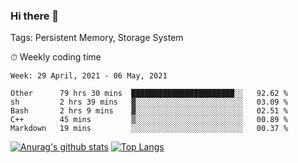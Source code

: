 ### Hi there 👋

Tags: Persistent Memory, Storage System

<!--

[![Anurag's github stats](https://github-readme-stats.vercel.app/api?username=wwyf)](https://github.com/anuraghazra/github-readme-stats)

[![Anurag's github stats](https://github-readme-stats.vercel.app/api?username=wwyf&count_private=true)](https://github.com/anuraghazra/github-readme-stats)


[![Top Langs](https://github-readme-stats.vercel.app/api/top-langs/?username=wwyf&count_private=true&&hide=jupyter%20notebook,html)](https://github.com/anuraghazra/github-readme-stats)



-->


⏱ Weekly coding time

<!--START_SECTION:waka-->
```text
Week: 29 April, 2021 - 06 May, 2021

Other      79 hrs 30 mins  ███████████████████████░░   92.62 % 
sh         2 hrs 39 mins   ▓░░░░░░░░░░░░░░░░░░░░░░░░   03.09 % 
Bash       2 hrs 9 mins    ▓░░░░░░░░░░░░░░░░░░░░░░░░   02.51 % 
C++        45 mins         ▒░░░░░░░░░░░░░░░░░░░░░░░░   00.89 % 
Markdown   19 mins         ░░░░░░░░░░░░░░░░░░░░░░░░░   00.37 % 
```
<!--END_SECTION:waka-->



[![Anurag's github stats](https://github-readme-stats.vercel.app/api?username=wwyf&count_private=true&show_icons=true&hide_border=true)](https://github.com/anuraghazra/github-readme-stats) [![Top Langs](https://github-readme-stats.vercel.app/api/top-langs/?username=wwyf&count_private=true&hide=jupyter%20notebook,html,OpenEdge%20ABL&langs_count=10&layout=compact&hide_border=true)](https://github.com/anuraghazra/github-readme-stats)

<!--

[![willianrod's wakatime stats](https://github-readme-stats.vercel.app/api/wakatime?username=wwyf)](https://github.com/anuraghazra/github-readme-stats)


-->
